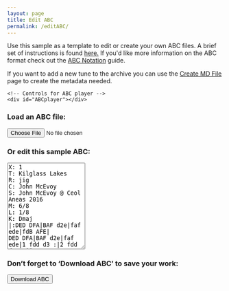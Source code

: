 ```yaml
---
layout: page
title: Edit ABC
permalink: /editABC/
---
```


Use this sample as a template to edit or create your own ABC files.
A brief set of instructions is found <a href="/editingABC/">here.</a> If you'd like more information on the ABC format
check out the
<a href="http://abcnotation.com/wiki/abc:standard:v2.2">ABC Notation</a>
guide.

If you want to add a new tune to the archive you can use the
[Create MD File](/createMD/) page to create the metadata needed.

<div class="row">
    <!-- Draw the dots -->
    <div class="output">
        <div id="abcPaper" class="abcPaper"></div>
    </div>

    <!-- Controls for ABC player -->
    <div id="ABCplayer"></div>
</div>
<div class="row">
    <!-- Group the input and controls for ABC-->
    <h3>Load an ABC file:</h3>
    <input type="file" id="files" class='filterButton' name="files[]" accept=".abc" />
    <output id="fileInfo"></output>
    <p />
</div>
<div class="row">
    <h3>Or edit this sample ABC:</h3>
    <!-- Read the modified ABC and play if requested -->
    <textarea name='abc' id="textAreaABC" class="abcText" rows="13" spellcheck="false">
X: 1
T: Kilglass Lakes
R: jig
C: John McEvoy
S: John McEvoy @ Ceol Aneas 2016
M: 6/8
L: 1/8
K: Dmaj
|:DED DFA|BAF d2e|faf ede|fdB AFE|
DED DFA|BAF d2e|faf ede|1 fdd d3 :|2 fdd d2 e ||
|:faa fbb|afe ~f3|faf dBA| (3Bcd B AFE|
DED DFA|BAF d2e|faf ede|1 fdd d2 e :|2 fdd d2 D ||
        </textarea>
    <!-- Show ABC errors -->
    <div id='warnings'></div>
</div>
<div class="row">
    <!-- Allow the user to save their ABC-->
    <h3>Don’t forget to ‘Download ABC’ to save your work:</h3>
    <form>
        <span title="Download the ABC you've entered. Don't lose your work!">
            <input value='Download ABC' type='button' class='filterButton'
                onclick='wssTools.downloadABCFile(document.getElementById("textAreaABC").value)' />
        </span>
    </form>
    <p />
</div>

<script>
$(document).ready(function () {
    // Check for the various File API support.
    var fileInfo = document.getElementById('fileInfo');
    if (window.File && window.FileReader && window.FileList && window.Blob) {
        document.getElementById('files').addEventListener('change', handleABCFileSelect, false);
    } else {
        fileInfo.innerHTML = 'The File APIs are not fully supported in this browser.';
    }
    
    // Display the ABC in the textbox as dots
    let abc_editor = new window.ABCJS.Editor("textAreaABC", { paper_id: "abcPaper", warnings_id:"abcWarnings", render_options: {responsive: 'resize'}, indicate_changed: "true" });
    
    // Create the ABC player
    ABCplayer.innerHTML = createABCplayer('textAreaABC', '1', '{{ site.defaultABCplayer }}');  
    createABCSliders("textAreaABC", '1');
 
});

function handleABCFileSelect(evt) {
    evt.stopPropagation();
    evt.preventDefault();

    var files = evt.target.files; // FileList object.

    // files is a FileList of File objects. List some properties.
    for (var i = 0, f; f = files[i]; i++) {
        var reader = new FileReader();

        reader.onload = function(e) {
            // Is ABC file valid?
            if ((getABCheaderValue("X:", this.result) == '')
                || (getABCheaderValue("T:", this.result) == '')
                || (getABCheaderValue("K:", this.result) == '')) { fileInfo.innerHTML = "Invalid ABC file";
                return (1);
            }

            // Show the dots
            textAreaABC.value = this.result; 
            
            // Display the ABC in the textbox as dots
            let abc_editor = new window.ABCJS.Editor("textAreaABC", { paper_id: "abcPaper", warnings_id:"abcWarnings", render_options: {responsive: 'resize'}, indicate_changed: "true" });
            
            // stop tune currently playing if needed
            var playButton = document.getElementById("playABC1");
            if (typeof playButton !== 'undefined'
                && playButton.className == "stopButton") {
                stopABCplayer();
                playButton.className = "";
                playButton.className = "playButton";
            }
        };
        reader.readAsText(f);
    }
}
</script>
